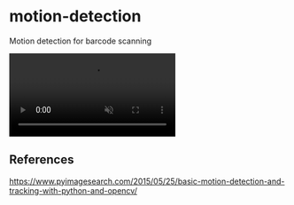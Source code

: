 # motion-detection

Motion detection for barcode scanning

<video src="https://user-images.githubusercontent.com/5462205/125550993-f2889388-170c-4875-957e-dec36e546803.mp4" data-canonical-src="https://user-images.githubusercontent.com/5462205/125550993-f2889388-170c-4875-957e-dec36e546803.mp4" controls="controls" muted="muted" class="d-block rounded-bottom-2 width-fit" style="max-height:640px;"></video>

## References

https://www.pyimagesearch.com/2015/05/25/basic-motion-detection-and-tracking-with-python-and-opencv/